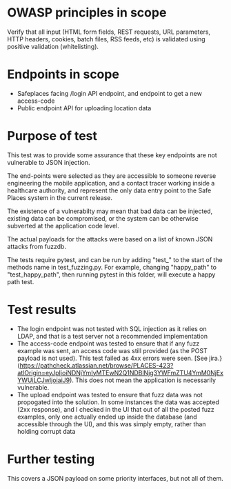 # OWASP principles in scope
Verify that all input (HTML form fields, REST requests, URL parameters, HTTP headers, cookies, batch files, RSS feeds, etc) is validated using positive validation (whitelisting).
# Endpoints in scope

* Safeplaces facing /login API endpoint, and endpoint to get a new access-code
* Public endpoint API for uploading location data

# Purpose of test
This test was to provide some assurance that these key endpoints are not vulnerable to JSON injection.  

The end-points were selected as they are accessible to someone reverse engineering the mobile application, and a contact tracer working inside a healthcare authority, and represent the only data entry point to the Safe Places system in the current release.  

The existence of a vulnerabilty may mean that bad data can be injected, existing data can be compromised, or the system can be otherwise subverted at the application code level.

The actual payloads for the attacks were based on a list of known JSON attacks from fuzzdb.

The tests require pytest, and can be run by adding "test_" to the start of the methods name in test_fuzzing.py.  For example, changing "happy_path" to "test_happy_path", then running pytest in this folder, will execute a happy path test.

# Test results
* The login endpoint was not tested with SQL injection as it relies on LDAP, and that is a test server not a recommended implementation
* The access-code endpoint was tested to ensure that if any fuzz example was sent, an access code was still provided (as the POST payload is not used).  This test failed as 4xx errors were seen.  [See jira.}(https://pathcheck.atlassian.net/browse/PLACES-423?atlOrigin=eyJpIjoiNDNjYmIyMTEwN2Q1NDBlNjg3YWFmZTU4YmM0NjExYWUiLCJwIjoiaiJ9).  This does not mean the application is necessarily vulnerable.
* The upload endpoint was tested to ensure that fuzz data was not propogated into the solution.  In some instances the data was accepted (2xx response), and I checked in the UI that out of all the posted fuzz examples, only one actually ended up inside the database (and accessible through the UI), and this was simply empty, rather than holding corrupt data

# Further testing
This covers a JSON payload on some priority interfaces, but not all of them.
